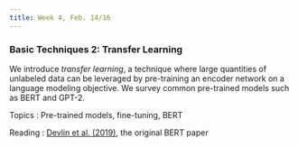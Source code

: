 ```yaml
---
title: Week 4, Feb. 14/16
---
```


### Basic Techniques 2: Transfer Learning

We introduce _transfer learning_, a technique where large quantities of unlabeled data can be leveraged by 
pre-training an encoder network on a language modeling objective. We survey common pre-trained models such as BERT 
and GPT-2.

Topics
: Pre-trained models, fine-tuning, BERT

Reading
: [Devlin et al. (2019)](https://aclanthology.org/N19-1423/), the original BERT paper
